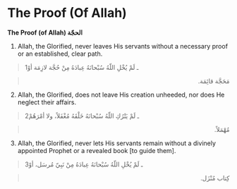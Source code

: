 The Proof (Of Allah)
====================

**The Proof (of Allah) الحجّة**

1. Allah, the Glorified, never leaves His servants without a necessary
proof or an established, clear path.

> 1ـ لَمْ يُخْلِ اللّهُ سُبْحانَهُ عِبادَهُ مِنْ حُجَّة لازِمَة أوْ
<blockquote dir="rtl">
  <p>
مَحَجَّة قائِمَة.
  </p>
</blockquote>

2. Allah, the Glorified, does not leave His creation unheeded, nor does
He neglect their affairs.

> 2ـ لَمْ يَتْرُكِ اللّهُ سُبْحانَهُ خَلْقَهُ مُغْفَلاً، ولا أمْرَهُمْ
<blockquote dir="rtl">
  <p>
مُهْمَلاً.
  </p>
</blockquote>

3. Allah, the Glorified, never lets His servants remain without a
divinely appointed Prophet or a revealed book [to guide them].

> 3ـ لَمْ يُخْلِ اللّهُ سُبْحانَهُ عِبادَهُ مِنْ نَبِيّ مُرسَل، أوْ
<blockquote dir="rtl">
  <p>
كِتاب مُنْزَل.
  </p>
</blockquote>


